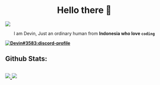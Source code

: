 <h1 align="center">Hello there 👋</h1>
<a align="center" href="https://github.com/DevinOfficial">
    <img src="https://komarev.com/ghpvc/?username=DevinOfficial&color=5865F2" />
</a>
<p align="center">I am Devin, Just an ordinary human from <strong>Indonesia<strong> who love <code>coding</code></p>
<a align="center" href="https://discord.com/users/561170896480501790">
    <img src="https://lanyard.cnrad.dev/api/561170896480501790?bg=2c2f33&idleMessage=I%20like%20to%20do%20something%20before%20others%20do%20it" alt="Devin#3583:discord-profile"/>
</a>

<h2 align="left">Github Stats:<h2>
<a href="https://github.com/DevinOfficial">
    <img src="https://github-readme-stats.vercel.app/api?username=DevinOfficial&show_icons=true&theme=tokyonight" />
</a>
<a href="https://github.com/DevinOfficial">
    <img src="https://github-readme-stats.vercel.app/api/top-langs/?username=DevinOfficial&layout=compact&theme=tokyonight" />
</a>
